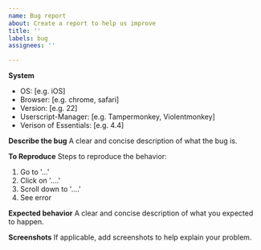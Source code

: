 ```yaml
---
name: Bug report
about: Create a report to help us improve
title: ''
labels: bug
assignees: ''

---
```


**System**
 - OS: [e.g. iOS]
 - Browser: [e.g. chrome, safari]
 - Version: [e.g. 22]
 - Userscript-Manager: [e.g. Tampermonkey, Violentmonkey]
 - Verison of Essentials: [e.g. 4.4]

**Describe the bug**
A clear and concise description of what the bug is.

**To Reproduce**
Steps to reproduce the behavior:
1. Go to '...'
2. Click on '....'
3. Scroll down to '....'
4. See error

**Expected behavior**
A clear and concise description of what you expected to happen.

**Screenshots**
If applicable, add screenshots to help explain your problem.
